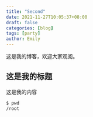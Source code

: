 ```yaml
---
title: "Second"
date: 2021-11-27T10:05:37+08:00
draft: false
categories: [blog]
tags: [party]
author: Emily
---
```


这是我的博客，欢迎大家观阅。

## 这是我的标题

这是我的内容

```bash
$ pwd
/root
```